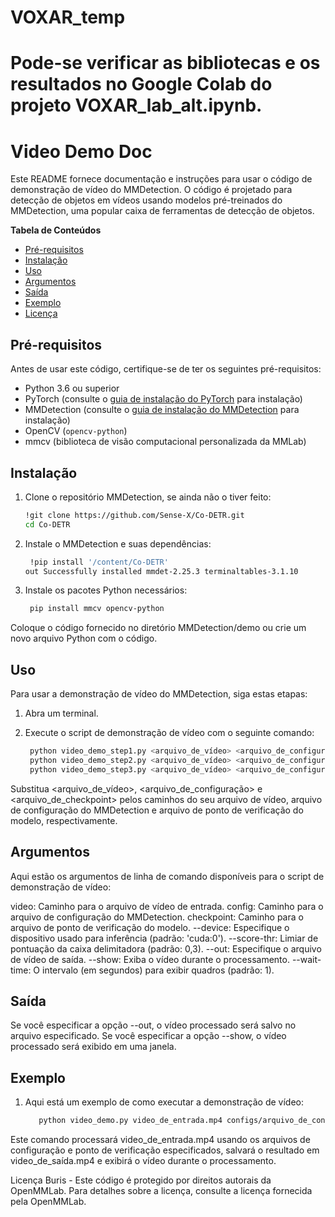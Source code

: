 # VOXAR_temp
# Pode-se verificar as bibliotecas e os resultados no Google Colab do projeto VOXAR_lab_alt.ipynb.
#  Video Demo Doc

Este README fornece documentação e instruções para usar o código de demonstração de vídeo do MMDetection. O código é projetado para detecção de objetos em vídeos usando modelos pré-treinados do MMDetection, uma popular caixa de ferramentas de detecção de objetos.

**Tabela de Conteúdos**
- [Pré-requisitos](#pré-requisitos)
- [Instalação](#instalação)
- [Uso](#uso)
- [Argumentos](#argumentos)
- [Saída](#saída)
- [Exemplo](#exemplo)
- [Licença](#licença)

## Pré-requisitos

Antes de usar este código, certifique-se de ter os seguintes pré-requisitos:

- Python 3.6 ou superior
- PyTorch (consulte o [guia de instalação do PyTorch](https://pytorch.org/get-started/locally/) para instalação)
- MMDetection (consulte o [guia de instalação do MMDetection](https://github.com/open-mmlab/mmdetection/blob/master/docs/install.md) para instalação)
- OpenCV (`opencv-python`)
- mmcv (biblioteca de visão computacional personalizada da MMLab)

## Instalação

1. Clone o repositório MMDetection, se ainda não o tiver feito:

   ```bash
   !git clone https://github.com/Sense-X/Co-DETR.git
   cd Co-DETR


1. Instale o MMDetection e suas dependências:

   ```bash
    !pip install '/content/Co-DETR'
   out Successfully installed mmdet-2.25.3 terminaltables-3.1.10


1. Instale os pacotes Python necessários:

   ```bash
    pip install mmcv opencv-python

Coloque o código fornecido no diretório MMDetection/demo ou crie um novo arquivo Python com o código.

## Uso
Para usar a demonstração de vídeo do MMDetection, siga estas etapas:


1. Abra um terminal.

1. Execute o script de demonstração de vídeo com o seguinte comando:

   ```bash
    python video_demo_step1.py <arquivo_de_vídeo> <arquivo_de_configuração> <arquivo_de_checkpoint> [opções]
    python video_demo_step2.py <arquivo_de_vídeo> <arquivo_de_configuração> <arquivo_de_checkpoint> [opções]
    python video_demo_step3.py <arquivo_de_vídeo> <arquivo_de_configuração> <arquivo_de_checkpoint> [opções]

Substitua <arquivo_de_vídeo>, <arquivo_de_configuração> e <arquivo_de_checkpoint> pelos caminhos do seu arquivo de vídeo, arquivo de configuração do MMDetection e arquivo de ponto de verificação do modelo, respectivamente.

## Argumentos
Aqui estão os argumentos de linha de comando disponíveis para o script de demonstração de vídeo:

video: Caminho para o arquivo de vídeo de entrada.
config: Caminho para o arquivo de configuração do MMDetection.
checkpoint: Caminho para o arquivo de ponto de verificação do modelo.
--device: Especifique o dispositivo usado para inferência (padrão: 'cuda:0').
--score-thr: Limiar de pontuação da caixa delimitadora (padrão: 0,3).
--out: Especifique o arquivo de vídeo de saída.
--show: Exiba o vídeo durante o processamento.
--wait-time: O intervalo (em segundos) para exibir quadros (padrão: 1).

## Saída
Se você especificar a opção --out, o vídeo processado será salvo no arquivo especificado.
Se você especificar a opção --show, o vídeo processado será exibido em uma janela.

## Exemplo

1. Aqui está um exemplo de como executar a demonstração de vídeo:

   ```bash
      python video_demo.py video_de_entrada.mp4 configs/arquivo_de_configuração.py checkpoints/modelo_de_checkpoint.pth --out video_de_saída.mp4 --show

Este comando processará video_de_entrada.mp4 usando os arquivos de configuração e ponto de verificação especificados, salvará o resultado em video_de_saída.mp4 e exibirá o vídeo durante o processamento.

Licença
Buris - Este código é protegido por direitos autorais da OpenMMLab. Para detalhes sobre a licença, consulte a licença fornecida pela OpenMMLab.
